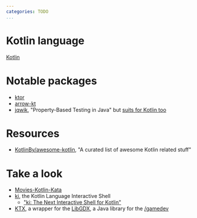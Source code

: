 ```yaml
---
categories: TODO
...
```

# Kotlin language

[Kotlin](https://kotlinlang.org/)

# Notable packages

- [ktor](https://ktor.io/)
- [arrow-kt](https://arrow-kt.io/)
- [jqwik](https://jqwik.net/), "Property-Based Testing in Java" but [suits for Kotlin too](https://johanneslink.net/property-based-testing-in-kotlin/)


# Resources

- [KotlinBy/awesome-kotlin](https://github.com/KotlinBy/awesome-kotlin), "A curated list of awesome Kotlin related stuff"

# Take a look

- [Movies-Kotlin-Kata](https://github.com/xurxodev/Movies-Kotlin-Kata)
- [ki](https://github.com/Kotlin/kotlin-interactive-shell), the Kotlin Language Interactive Shell
  - ["ki: The Next Interactive Shell for Kotlin"](https://blog.jetbrains.com/kotlin/2021/04/ki-the-next-interactive-shell-for-kotlin/)
- [KTX](https://libktx.github.io/), a wrapper for the [LibGDX](https://libgdx.com/), a Java library for the [/gamedev]()
